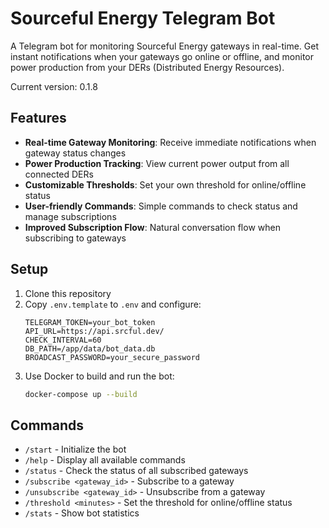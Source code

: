 # Sourceful Energy Telegram Bot

A Telegram bot for monitoring Sourceful Energy gateways in real-time. Get instant notifications when your gateways go online or offline, and monitor power production from your DERs (Distributed Energy Resources).

Current version: 0.1.8

## Features

- **Real-time Gateway Monitoring**: Receive immediate notifications when gateway status changes
- **Power Production Tracking**: View current power output from all connected DERs
- **Customizable Thresholds**: Set your own threshold for online/offline status
- **User-friendly Commands**: Simple commands to check status and manage subscriptions
- **Improved Subscription Flow**: Natural conversation flow when subscribing to gateways

## Setup

1. Clone this repository
2. Copy `.env.template` to `.env` and configure:
   ```
   TELEGRAM_TOKEN=your_bot_token
   API_URL=https://api.srcful.dev/
   CHECK_INTERVAL=60
   DB_PATH=/app/data/bot_data.db
   BROADCAST_PASSWORD=your_secure_password
   ```
3. Use Docker to build and run the bot:
   ```bash
   docker-compose up --build
   ```

## Commands

- `/start` - Initialize the bot
- `/help` - Display all available commands
- `/status` - Check the status of all subscribed gateways
- `/subscribe <gateway_id>` - Subscribe to a gateway
- `/unsubscribe <gateway_id>` - Unsubscribe from a gateway
- `/threshold <minutes>` - Set the threshold for online/offline status
- `/stats` - Show bot statistics

